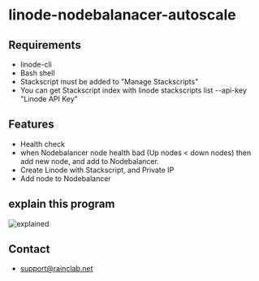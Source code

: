 # linode-nodebalanacer-autoscale

## Requirements
- linode-cli
- Bash shell
- Stackscript must be added to "Manage Stackscripts"
- You can get Stackscript index with linode stackscripts list --api-key "Linode API Key"

## Features
- Health check 
- when Nodebalancer node health bad (Up nodes < down nodes) then add new node, and add to Nodebalancer.
- Create Linode with Stackscript, and Private IP
- Add node to Nodebalancer


## explain this program
![explained](https://i.imgur.com/VUNAXV2.png "explained")


## Contact
- support@rainclab.net
